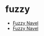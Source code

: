 # fuzzy

 * [Fuzzy Navel](index/f/fuzzy-navel-102786.json)
 * [Fuzzy Navel](index/f/fuzzy-navel-200284.json)
